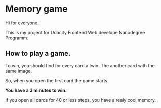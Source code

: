 # Memory game

Hi for everyone.

This is my project for Udacity Frontend Web develope Nanodegree Programm.

## How to play a game.

To win, you should find for every card a twin. The another card with the same image.

So, when you open the first card the game starts.

**You have a 3 minutes to win.**

If you open all cards for 40 or less steps, you have a realy cool memory.
